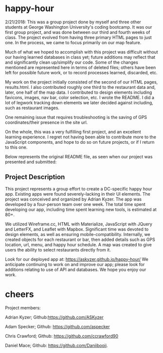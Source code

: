 # happy-hour

2/21/2018:
This was a group project done by myself and three other students at George Washington University's coding bootcamp. It was our first group project, and was done between our third and fourth weeks of class. The project evolved from having three primary HTML pages to just one. In the process, we came to focus primarily on our map feature.

Much of what we hoped to accomplish with this project was difficult without our having learned databases in class yet; future additions may reflect that and significantly clean up/simplify our code. Some of the changes mentioned are represented here in terms of deleted files; others have been left for possible future work, or to record processes learned, discarded, etc.

My work on the project initially consisted of the second of our HTML pages, results.html. I also contributed roughly one third to the restaurant data and, later, one half of the map data. I contributed to design elements including favicons, images, nav bar, color selection, etc. I wrote the README. I did a lot of legwork tracking down elements we later decided against including, such as restaurant images.

One remaining issue that requires troubleshooting is the saving of GPS coordinates/their presence in the site url.

On the whole, this was a very fulfilling first project, and an excellent learning experience. I regret not having been able to contribute more to the JavaScript components, and hope to do so on future projects, or if I return to this one.

Below represents the original README file, as seen when our project was presented and submitted:

## Project Description
This project represents a group effort to create a DC-specific happy hour app.
Existing apps were found severely-lacking in their UI elements.
The project was conceived and organized by Adrian Kyzer.
The app was developed by a four-person team over one week.
The total time spent developing our app, including time spent learning new tools, is estimated at 80+.

We utilized Wireframe.cc, HTML with Materialize, JavaScript with JQuery and LetterFX, and Leaflet with Mapbox.
Significant time was devoted to design elements, as well as ensuring mobile-compatibility.
Internally, we created objects for each restaurant or bar, then added details such as GPS location, url, menu, and happy hour schedule. A map was created to give users the ability to select restaurants directly from it.

Look for our deployed app at: https://askyzer.github.io/happy-hour/
We anticipate continuing to work on and improve our app; please look for additions relating to use of API and databases.
We hope you enjoy our work.
# cheers

Project members:

Adrian Kyzer; Github:https://github.com/ASKyzer

Adam Specker; Github: https://github.com/aspecker

Chris Crawford; Github: https://github.com/ccrawford90

Daniel Mace; Github: https://github.com/Daniibooii.
